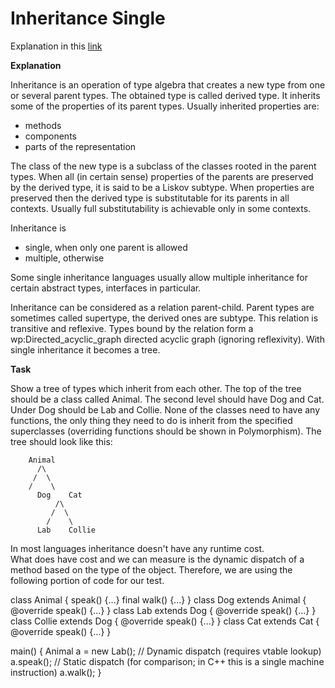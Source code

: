 # Inheritance Single

Explanation in this [link](http://rosettacode.org/wiki/Inheritance/Single)


**Explanation**

Inheritance is an operation of type algebra that creates a new type from one or several parent types. The obtained type is called derived type. It inherits some of the properties of its parent types. Usually inherited properties are:

* methods
* components
* parts of the representation

The class of the new type is a subclass of the classes rooted in the parent types. When all (in certain sense) properties of the parents are preserved by the derived type, it is said to be a Liskov subtype. When properties are preserved then the derived type is substitutable for its parents in all contexts. Usually full substitutability is achievable only in some contexts.

Inheritance is 
	
* single, when only one parent is allowed
* multiple, otherwise

Some single inheritance languages usually allow multiple inheritance for certain abstract types, interfaces in particular.

Inheritance can be considered as a relation parent-child. Parent types are sometimes called supertype, the derived ones are subtype. This relation is transitive and reflexive. Types bound by the relation form a wp:Directed_acyclic_graph directed acyclic graph (ignoring reflexivity). With single inheritance it becomes a tree.


**Task**

Show a tree of types which inherit from each other. The top of the tree should be a class called Animal. The second level should have Dog and Cat. Under Dog should be Lab and Collie. None of the classes need to have any functions, the only thing they need to do is inherit from the specified superclasses (overriding functions should be shown in Polymorphism). The tree should look like this:




		Animal
		  /\
		 /  \
		/    \
	      Dog    Cat
              /\        
             /  \
            /    \
          Lab    Collie


In most languages inheritance doesn't have any runtime cost.  
What does have cost and we can measure is the dynamic dispatch of a method based on the type of the object.
Therefore, we are using the following portion of code for our test.


class Animal {
        speak() {...}
        final walk() {...}
}
class Dog extends Animal {
        @override speak() {...}
}
class Lab extends Dog {
	@override speak() {...}
}
class Collie extends Dog {
	@override speak() {...}
}
class Cat extends Cat {
	@override speak() {...}
}

main()
{
        Animal a = new Lab();
        // Dynamic dispatch (requires vtable lookup)
        a.speak();
        // Static dispatch (for comparison; in C++ this is a single machine instruction)
        a.walk();
}       
